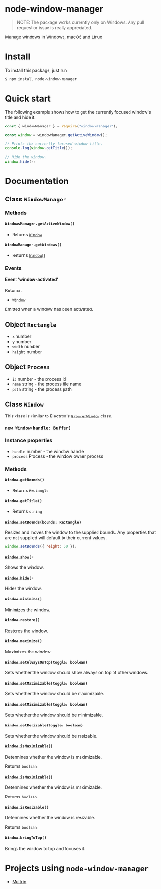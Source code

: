# node-window-manager

> NOTE: The package works currently only on Windows. Any pull request or issue is really appreciated.

Manage windows in Windows, macOS and Linux

# Install

To install this package, just run

```bash
$ npm install node-window-manager
```

# Quick start

The following example shows how to get the currently focused window's title and hide it.

```javascript
const { windowManager } = require("window-manager");

const window = windowManager.getActiveWindow();

// Prints the currently focused window title.
console.log(window.getTitle());

// Hide the window.
window.hide();
```

# Documentation

## Class `WindowManager`

### Methods

#### `WindowsManager.getActiveWindow()`

- Returns [`Window`](#class-window)

#### `WindowManager.getWindows()`

- Returns [`Window`](#class-window)[]

### Events

#### Event 'window-activated'

Returns:

- `Window`

Emitted when a window has been activated.

## Object `Rectangle`

- `x` number
- `y` number
- `width` number
- `height` number

## Object `Process`

- `id` number - the process id
- `name` string - the process file name
- `path` string - the process path

## Class `Window`

This class is similar to Electron's [`BrowserWindow`](https://electronjs.org/docs/api/browser-window) class.

### `new Window(handle: Buffer)`

### Instance properties

- `handle` number - the window handle
- `process` Process - the window owner process

### Methods

#### `Window.getBounds()`

- Returns `Rectangle`

#### `Window.getTitle()`

- Returns `string`

#### `Window.setBounds(bounds: Rectangle)`

Resizes and moves the window to the supplied bounds. Any properties that are not supplied will default to their current values.

```javascript
window.setBounds({ height: 50 });
```

#### `Window.show()`

Shows the window.

#### `Window.hide()`

Hides the window.

#### `Window.minimize()`

Minimizes the window.

#### `Window.restore()`

Restores the window.

#### `Window.maximize()`

Maximizes the window.

#### `Window.setAlwaysOnTop(toggle: boolean)`

Sets whether the window should show always on top of other windows.

#### `Window.setMaximizable(toggle: boolean)`

Sets whether the window should be maximizable.

#### `Window.setMinimizable(toggle: boolean)`

Sets whether the window should be minimizable.

#### `Window.setResizable(toggle: boolean)`

Sets whether the window should be resizable.

#### `Window.isMaximizable()`

Determines whether the window is maximizable.

Returns `boolean`

#### `Window.isMaximizable()`

Determines whether the window is maximizable.

Returns `boolean`

#### `Window.isResizable()`

Determines whether the window is resizable.

Returns `boolean`

#### `Window.bringToTop()`

Brings the window to top and focuses it.

# Projects using `node-window-manager`

- [Multrin](https://github.com/sentialx/multrin)

